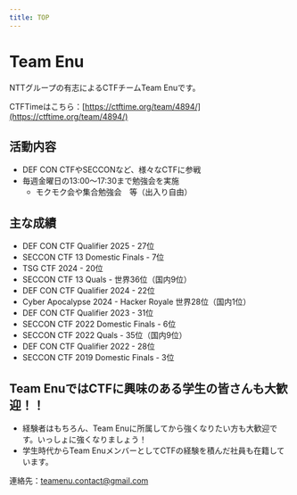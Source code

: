 ```yaml
---
title: TOP
---
```


# Team Enu

NTTグループの有志によるCTFチームTeam Enuです。

CTFTimeはこちら：[https://ctftime.org/team/4894/](https://ctftime.org/team/4894/)

## 活動内容

- DEF CON CTFやSECCONなど、様々なCTFに参戦
- 毎週金曜日の13:00〜17:30まで勉強会を実施
  - モクモク会や集合勉強会　等（出入り自由）

## 主な成績

- DEF CON CTF Qualifier 2025 - 27位
- SECCON CTF 13 Domestic Finals - 7位
- TSG CTF 2024 - 20位
- SECCON CTF 13 Quals - 世界36位（国内9位）
- DEF CON CTF Qualifier 2024 - 22位
- Cyber Apocalypse 2024 - Hacker Royale 世界28位（国内1位）
- DEF CON CTF Qualifier 2023 - 31位
- SECCON CTF 2022 Domestic Finals - 6位
- SECCON CTF 2022 Quals - 35位（国内9位）
- DEF CON CTF Qualifier 2022 - 28位
- SECCON CTF 2019 Domestic Finals - 3位

## Team EnuではCTFに興味のある学生の皆さんも大歓迎！！

- 経験者はもちろん、Team Enuに所属してから強くなりたい方も大歓迎です。いっしょに強くなりましょう！
- 学生時代からTeam EnuメンバーとしてCTFの経験を積んだ社員も在籍しています。

連絡先：teamenu.contact@gmail.com


